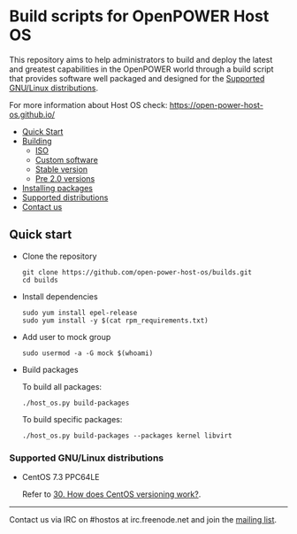 # Build scripts for OpenPOWER Host OS

This repository aims to help administrators to build and deploy the latest
and greatest capabilities in the OpenPOWER world through a build
script that provides software well packaged and designed for the
[Supported GNU/Linux distributions](#supported-gnulinux-distributions).

For more information about Host OS check: https://open-power-host-os.github.io/

* [Quick Start](#quick-start)
* [Building](docs/build.md#building-process)
  * [ISO](docs/build_iso.md)
  * [Custom software](docs/build.md#building-packages-with-locally-modified-sources)
  * [Stable version](docs/build.md#host-os-stable)
  * [Pre 2.0 versions](docs/build_old_versions.md)
* [Installing packages](docs/install_packages.md)
* [Supported distributions](#supported-gnulinux-distributions)
* [Contact us](#contact-us)


## Quick start

* Clone the repository

  ```
  git clone https://github.com/open-power-host-os/builds.git
  cd builds
  ```

* Install dependencies

  ```
  sudo yum install epel-release
  sudo yum install -y $(cat rpm_requirements.txt)
  ```

* Add user to mock group

  ```
  sudo usermod -a -G mock $(whoami)
  ```

* Build packages

  To build all packages:

  ```
  ./host_os.py build-packages
  ```

  To build specific packages:

  ```
  ./host_os.py build-packages --packages kernel libvirt
  ```

### Supported GNU/Linux distributions

* CentOS 7.3 PPC64LE

  Refer to [30. How does CentOS versioning work?](https://wiki.centos.org/FAQ/General#head-dcca41e9a3d5ac4c6d900a991990fd11930867d6).


---
<a name="contact-us"></a>
Contact us via IRC on #hostos at irc.freenode.net and join the [mailing list](http://lists.mailinglist.openpowerfoundation.org/mailman/listinfo/open-power-host-os).
